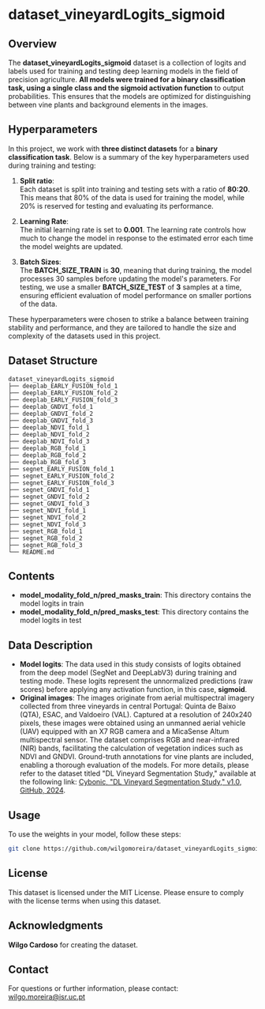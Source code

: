# dataset_vineyardLogits_sigmoid

## Overview
The **dataset_vineyardLogits_sigmoid** dataset is a collection of logits and labels used for training and testing deep learning models in the field of precision agriculture. **All models were trained for a binary classification task, using a single class and the sigmoid activation function** to output probabilities. This ensures that the models are optimized for distinguishing between vine plants and background elements in the images.

## Hyperparameters 

In this project, we work with **three distinct datasets** for a **binary classification task**. Below is a summary of the key hyperparameters used during training and testing:

1. **Split ratio**:  
   Each dataset is split into training and testing sets with a ratio of **80:20**. This means that 80% of the data is used for training the model, while 20% is reserved for testing and evaluating its performance.

2. **Learning Rate**:  
   The initial learning rate is set to **0.001**. The learning rate controls how much to change the model in response to the estimated error each time the model weights are updated.

3. **Batch Sizes**:  
   The **BATCH_SIZE_TRAIN** is **30**, meaning that during training, the model processes 30 samples before updating the model's parameters. For testing, we use a smaller **BATCH_SIZE_TEST** of **3** samples at a time, ensuring efficient evaluation of model performance on smaller portions of the data.

These hyperparameters were chosen to strike a balance between training stability and performance, and they are tailored to handle the size and complexity of the datasets used in this project.

## Dataset Structure

```plaintext
dataset_vineyardLogits_sigmoid
├── deeplab_EARLY_FUSION_fold_1
├── deeplab_EARLY_FUSION_fold_2
├── deeplab_EARLY_FUSION_fold_3
├── deeplab_GNDVI_fold_1
├── deeplab_GNDVI_fold_2
├── deeplab_GNDVI_fold_3
├── deeplab_NDVI_fold_1
├── deeplab_NDVI_fold_2
├── deeplab_NDVI_fold_3
├── deeplab_RGB_fold_1
├── deeplab_RGB_fold_2
├── deeplab_RGB_fold_3
├── segnet_EARLY_FUSION_fold_1
├── segnet_EARLY_FUSION_fold_2
├── segnet_EARLY_FUSION_fold_3
├── segnet_GNDVI_fold_1
├── segnet_GNDVI_fold_2
├── segnet_GNDVI_fold_3
├── segnet_NDVI_fold_1
├── segnet_NDVI_fold_2
├── segnet_NDVI_fold_3
├── segnet_RGB_fold_1
├── segnet_RGB_fold_2
├── segnet_RGB_fold_3
└── README.md
```

## Contents

- **model_modality_fold_n/pred_masks_train**: This directory contains the model logits in train
- **model_modality_fold_n/pred_masks_test**: This directory contains the model logits in test
  
## Data Description

- **Model logits**: The data used in this study consists of logits obtained from the deep model (SegNet and DeepLabV3) during training and testing mode. These logits represent the unnormalized predictions (raw scores) before applying any activation function, in this case, **sigmoid**.
- **Original images**: The images originate from aerial multispectral imagery collected from three vineyards in central Portugal: Quinta de Baixo (QTA), ESAC, and Valdoeiro (VAL). Captured at a resolution of 240x240 pixels, these images were obtained using an unmanned aerial vehicle (UAV) equipped with an X7 RGB camera and a MicaSense Altum multispectral sensor. The dataset comprises RGB and near-infrared (NIR) bands, facilitating the calculation of vegetation indices such as NDVI and GNDVI. Ground-truth annotations for vine plants are included, enabling a thorough evaluation of the models. For more details, please refer to the dataset titled "DL Vineyard Segmentation Study," available at the following link: [Cybonic, "DL Vineyard Segmentation Study," v1.0, GitHub, 2024](https://github.com/Cybonic/DL_vineyard_segmentation_study).

## Usage

To use the weights in your model, follow these steps:

```bash
git clone https://github.com/wilgomoreira/dataset_vineyardLogits_sigmoid.git
```

## License

This dataset is licensed under the MIT License. Please ensure to comply with the license terms when using this dataset.

## Acknowledgments

**Wilgo Cardoso** for creating the dataset.

## Contact

For questions or further information, please contact:
[wilgo.moreira@isr.uc.pt](mailto:wilgo.moreira@isr.uc.pt)

